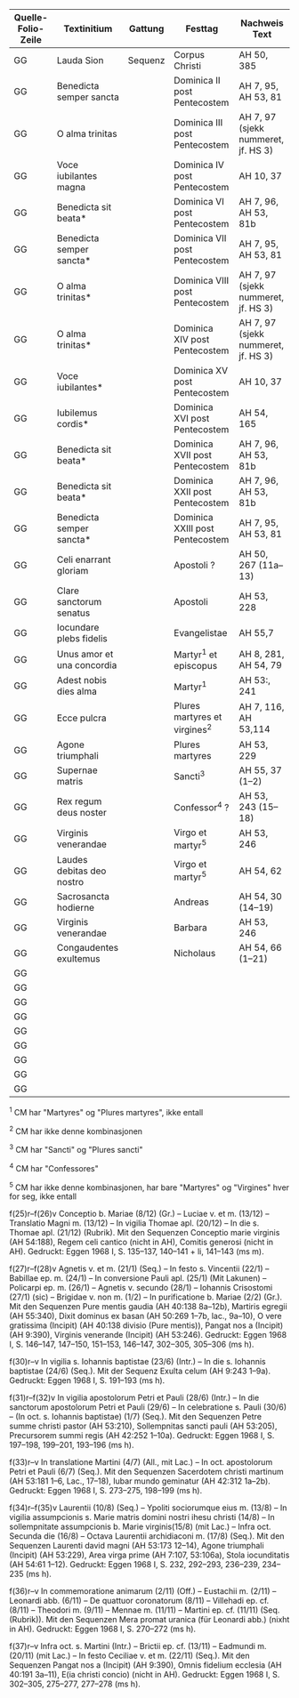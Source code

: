 | Quelle-Folio-Zeile | Textinitium | Gattung | Festtag | Nachweis Text |
|--|--|--|--|--|
| GG | Lauda Sion | Sequenz | Corpus Christi | AH 50, 385 |
| GG | Benedicta semper sancta || Dominica II post Pentecostem | AH 7, 95, AH 53, 81 |
| GG | O alma trinitas || Dominica III post Pentecostem | AH 7, 97  (sjekk nummeret, jf. HS 3)|
| GG | Voce iubilantes magna || Dominica IV post Pentecostem | AH 10, 37 |
| GG | Benedicta sit beata* || Dominica VI post Pentecostem | AH 7, 96, AH 53, 81b |
| GG | Benedicta semper sancta* || Dominica VII post Pentecostem | AH 7, 95, AH 53, 81 |
| GG | O alma trinitas*  || Dominica VIII post Pentecostem | AH 7, 97  (sjekk nummeret, jf. HS 3)|
| GG | O alma trinitas*  || Dominica XIV post Pentecostem | AH 7, 97  (sjekk nummeret, jf. HS 3)|
| GG | Voce iubilantes* || Dominica XV post Pentecostem | AH 10, 37 |
| GG | Iubilemus cordis* || Dominica XVI post Pentecostem | AH 54, 165 |
| GG | Benedicta sit beata* || Dominica XVII post Pentecostem | AH 7, 96, AH 53, 81b | 
| GG | Benedicta sit beata* || Dominica XXII post Pentecostem | AH 7, 96, AH 53, 81b |
| GG | Benedicta semper sancta* || Dominica XXIII post Pentecostem | AH 7, 95, AH 53, 81 |
| GG | Celi enarrant gloriam || Apostoli ? | AH 50, 267 (11a–13) |
| GG | Clare sanctorum senatus || Apostoli | AH 53, 228 |
| GG | Iocundare plebs fidelis || Evangelistae | AH 55,7 |
| GG | Unus amor et una concordia || Martyr<sup>1</sup> et episcopus | AH 8, 281, AH 54, 79 |
| GG | Adest nobis dies alma || Martyr<sup>1</sup> | AH 53:, 241 |
| GG | Ecce pulcra || Plures martyres et virgines<sup>2</sup> | AH 7, 116, AH 53,114 |
| GG | Agone triumphali || Plures martyres | AH 53, 229 |
| GG | Supernae matris || Sancti<sup>3</sup> | AH 55, 37 (1–2) |
| GG | Rex regum deus noster || Confessor<sup>4</sup> ? | AH 53, 243 (15–18) |
| GG | Virginis venerandae || Virgo et martyr<sup>5</sup> | AH 53, 246 |
| GG | Laudes debitas deo nostro || Virgo et martyr<sup>5</sup> | AH 54, 62 |
| GG | Sacrosancta hodierne || Andreas | AH 54, 30 (14–19) |
| GG | Virginis venerandae || Barbara | AH 53, 246 |
| GG | Congaudentes exultemus || Nicholaus | AH 54, 66 (1–21) |
| GG | 
| GG | 
| GG | 
| GG | 
| GG | 
| GG | 
| GG | 
| GG | 
| GG | 



<sup>1</sup> CM har "Martyres" og "Plures martyres", ikke entall

<sup>2</sup> CM har ikke denne kombinasjonen

<sup>3</sup> CM har "Sancti" og "Plures sancti"

<sup>4</sup> CM har "Confessores"

<sup>5</sup> CM har ikke denne kombinasjonen, har bare "Martyres" og "Virgines" hver for seg, ikke entall



f(25)r–f(26)v Conceptio b. Mariae (8/12) (Gr.) – Luciae v. et m. (13/12) – Translatio Magni m. (13/12) – In vigilia Thomae apl. (20/12) – In die s. Thomae apl. (21/12) (Rubrik). Mit den Sequenzen Conceptio marie virginis (AH 54:188), Regem celi cantico (nicht in AH), Comitis generosi (nicht in AH). Gedruckt: Eggen 1968 I, S. 135–137, 140–141 + li, 141–143 (ms m).

f(27)r–f(28)v Agnetis v. et m. (21/1) (Seq.) – In festo s. Vincentii (22/1) – Babillae ep. m. (24/1) – In conversione Pauli apl. (25/1) (Mit Lakunen) – Policarpi ep. m. (26/1) – Agnetis v. secundo (28/1) – Iohannis Crisostomi (27/1) (sic) – Brigidae v. non m. (1/2) – In purificatione b. Mariae (2/2) (Gr.). Mit den Sequenzen Pure mentis gaudia (AH 40:138 8a–12b), Martiris egregii (AH 55:340), Dixit dominus ex basan (AH 50:269 1–7b, lac., 9a–10), O vere gratissima (Incipit) (AH 40:138 divisio (Pure mentis)), Pangat nos a (Incipit) (AH 9:390), Virginis venerande (Incipit) (AH 53:246). Gedruckt: Eggen 1968 I, S. 146–147, 147–150, 151–153, 146–147, 302–305, 305–306 (ms h).

f(30)r–v In vigilia s. Iohannis baptistae (23/6) (Intr.) – In die s. Iohannis baptistae (24/6) (Seq.). Mit der Sequenz Exulta celum (AH 9:243 1–9a). Gedruckt: Eggen 1968 I, S. 191–193 (ms h).

f(31)r–f(32)v In vigilia apostolorum Petri et Pauli (28/6) (Intr.) – In die sanctorum apostolorum Petri et Pauli (29/6) – In celebratione s. Pauli (30/6) – (In oct. s. Iohannis baptistae) (1/7) (Seq.). Mit den Sequenzen Petre summe christi pastor (AH 53:210), Sollempnitas sancti pauli (AH 53:205), Precursorem summi regis (AH 42:252 1–10a). Gedruckt: Eggen 1968 I, S. 197–198, 199–201, 193–196 (ms h).

f(33)r–v In translatione Martini (4/7) (All., mit Lac.) – In oct. apostolorum Petri et Pauli (6/7) (Seq.). Mit den Sequenzen Sacerdotem christi martinum (AH 53:181 1–6, Lac., 17–18), Iubar mundo geminatur (AH 42:312 1a–2b). Gedruckt: Eggen 1968 I, S. 273–275, 198–199 (ms h).

f(34)r–f(35)v Laurentii (10/8) (Seq.) – Ypoliti sociorumque eius m. (13/8) – In vigilia assumpcionis s. Marie matris domini nostri ihesu christi (14/8) – In sollempnitate assumpcionis b. Marie virginis(15/8) (mit Lac.) – Infra oct. Secunda die (16/8) – Octava Laurentii archidiaconi m. (17/8) (Seq.). Mit den Sequenzen Laurenti david magni (AH 53:173 12–14), Agone triumphali (Incipit) (AH 53:229), Area virga prime (AH 7:107, 53:106a), Stola iocunditatis (AH 54:61 1–12). Gedruckt: Eggen 1968 I, S. 232, 292–293, 236–239, 234–235 (ms h).

f(36)r–v In commemoratione animarum (2/11) (Off.) – Eustachii m. (2/11) – Leonardi abb. (6/11) – De quattuor coronatorum (8/11) – Villehadi ep. cf. (8/11) – Theodori m. (9/11) – Mennae m. (11/11) – Martini ep. cf. (11/11) (Seq. (Rubrik)). Mit den Sequenzen Mera promat uranica (für Leonardi abb.) (nixht in AH). Gedruckt: Eggen 1968 I, S. 270–272 (ms h).

f(37)r–v Infra oct. s. Martini (Intr.) – Brictii ep. cf. (13/11) – Eadmundi m. (20/11) (mit Lac.) – In festo Ceciliae v. et m. (22/11) (Seq.). Mit den Sequenzen Pangat nos a (Incipit) (AH 9:390), Omnis fidelium ecclesia (AH 40:191 3a–11), E(ia christi concio) (nicht in AH). Gedruckt: Eggen 1968 I, S. 302–305, 275–277, 277–278 (ms h).


